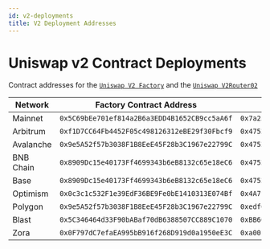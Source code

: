 ```yaml
---
id: v2-deployments
title: V2 Deployment Addresses
---
```


# Uniswap v2 Contract Deployments

Contract addresses for the [`Uniswap V2 Factory`](https://github.com/Uniswap/v2-core/blob/master/contracts/UniswapV2Factory.sol) and the [`Uniswap V2Router02`](https://github.com/Uniswap/v2-periphery/blob/master/contracts/UniswapV2Router02.sol)

| Network                                              | Factory Contract Address                     | V2Router02 Contract Address                  |
| ---------------------------------------------------- | -------------------------------------------- | -------------------------------------------- |
| Mainnet                                              | `0x5C69bEe701ef814a2B6a3EDD4B1652CB9cc5aA6f` | `0x7a250d5630B4cF539739dF2C5dAcb4c659F2488D` |
| Arbitrum                                             | `0xf1D7CC64Fb4452F05c498126312eBE29f30Fbcf9` | `0x4752ba5dbc23f44d87826276bf6fd6b1c372ad24` |
| Avalanche                                            | `0x9e5A52f57b3038F1B8EeE45F28b3C1967e22799C` | `0x4752ba5dbc23f44d87826276bf6fd6b1c372ad24` |
| BNB Chain                                            | `0x8909Dc15e40173Ff4699343b6eB8132c65e18eC6` | `0x4752ba5dbc23f44d87826276bf6fd6b1c372ad24` |
| Base                                                 | `0x8909Dc15e40173Ff4699343b6eB8132c65e18eC6` | `0x4752ba5dbc23f44d87826276bf6fd6b1c372ad24` |
| Optimism                                             | `0x0c3c1c532F1e39EdF36BE9Fe0bE1410313E074Bf` | `0x4A7b5Da61326A6379179b40d00F57E5bbDC962c2` |
| Polygon                                              | `0x9e5A52f57b3038F1B8EeE45F28b3C1967e22799C` | `0xedf6066a2b290C185783862C7F4776A2C8077AD1` |
| Blast                                                | `0x5C346464d33F90bABaf70dB6388507CC889C1070` | `0xBB66Eb1c5e875933D44DAe661dbD80e5D9B03035` |
| Zora                                                 | `0x0F797dC7efaEA995bB916f268D919d0a1950eE3C` | `0xa00F34A632630EFd15223B1968358bA4845bEEC7` |

